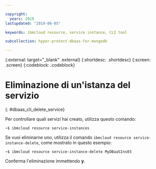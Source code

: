```yaml
---

copyright:
  years: 2019
lastupdated: "2019-06-05"

keywords: ibmcloud resource, service instance, CLI tool

subcollection: hyper-protect-dbaas-for-mongodb

---
```


{:external: target="_blank" .external}
{:shortdesc: .shortdesc}
{:screen: .screen}
{:codeblock: .codeblock}


# Eliminazione di un'istanza del servizio
{: #dbaas_cli_delete_service}

Per controllare quali servizi hai creato, utilizza questo comando:

<pre><code class="hljs">~$ ibmcloud resource service-instances
</code></pre>

Se vuoi eliminarne uno, utilizza il comando `ibmcloud resource service-instance-delete`, come mostrato in questo esempio:

<pre><code class="hljs">~$ ibmcloud resource service-instance-delete MyDBaaSIns03
</code></pre>

Conferma l'eliminazione immettendo **y**.
